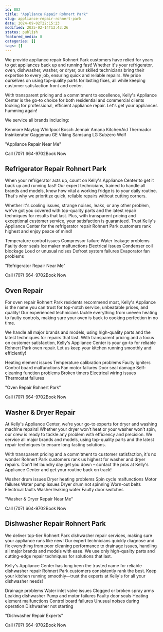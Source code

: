```yaml
---
id: 882
title: "Appliance Repair Rohnert Park"
slug: appliance-repair-rohnert-park
date: 2024-09-02T22:15:23
modified: 2025-02-14T13:43:26
status: publish
featured_media: 0
categories: []
tags: []
---
```


We provide appliance repair Rohnert Park customers have relied for years to get appliances back up and running fast! Whether it's your refrigerator, oven, dishwasher, washer, or dryer, our skilled technicians bring their expertise to every job, ensuring quick and reliable repairs. We pride ourselves on using top-quality parts for lasting fixes, all while keeping customer satisfaction front and center.


With transparent pricing and a commitment to excellence, Kelly's Appliance Center is the go-to choice for both residential and commercial clients looking for professional, efficient appliance repair. Let's get your appliances humming again!


We service all brands including:



Kenmore
Maytag
Whirlpool
Bosch
Jennair
Amana
KitchenAid
Thermador
Insinkerator
Gaggenau
GE
Viking
Samsung
LG
Subzero
Wolf

"Appliance Repair Near Me"


Call (707) 664-9702Book Now
## Refrigerator Repair Rohnert Park

When your refrigerator acts up, count on Kelly's Appliance Center to get it back up and running fast! Our expert technicians, trained to handle all brands and models, know how vital a working fridge is to your daily routine. That's why we prioritize quick, reliable repairs without cutting corners.


Whether it's cooling issues, strange noises, leaks, or any other problem, we've got you covered with top-quality parts and the latest repair techniques for results that last. Plus, with transparent pricing and exceptional customer service, your satisfaction is guaranteed. Trust Kelly's Appliance Center for the refrigerator repair Rohnert Park customers rank highest and enjoy peace of mind!



Temperature control issues
Compressor failure
Water leakage problems
Faulty door seals
Ice maker malfunctions
Electrical issues
Condenser coil blockage
Loud or unusual noises
Defrost system failures
Evaporator fan problems

"Refrigerator Repair Near Me"


Call (707) 664-9702Book Now
## Oven Repair

For oven repair Rohnert Park residents recommend most, Kelly's Appliance is the name you can trust for top-notch service, unbeatable prices, and quality! Our experienced technicians tackle everything from uneven heating to faulty controls, making sure your oven is back to cooking perfection in no time.


We handle all major brands and models, using high-quality parts and the latest techniques for repairs that last. With transparent pricing and a focus on customer satisfaction, Kelly's Appliance Center is your go-to for reliable Rohnert Park oven repair. Let us keep your kitchen running smoothly and efficiently!



Heating element issues
Temperature calibration problems
Faulty igniters
Control board malfunctions
Fan motor failures
Door seal damage
Self-cleaning function problems
Broken timers
Electrical wiring issues
Thermostat failures

"Oven Repair Rohnert Park"


Call (707) 664-9702Book Now
## Washer & Dryer Repair

At Kelly's Appliance Center, we're your go-to experts for dryer and washing machine repairs! Whether your dryer won't heat or your washer won't spin, our crew is ready to tackle any problem with efficiency and precision. We service all major brands and models, using top-quality parts and the latest repair techniques to ensure long-lasting solutions.


With transparent pricing and a commitment to customer satisfaction, it's no wonder Rohnert Park customers rank us highest for washer and dryer repairs. Don't let laundry day get you down – contact the pros at Kelly's Appliance Center and get your routine back on track!



Washer drum issues
Dryer heating problems
Spin cycle malfunctions
Motor failures
Water pump issues
Dryer drum not spinning
Worn-out belts
Electrical faults
Washer leaking water
Faulty door switches

"Washer & Dryer Repair Near Me"


Call (707) 664-9702Book Now
## Dishwasher Repair Rohnert Park

We deliver top-tier Rohnert Park dishwasher repair services, making sure your appliance runs like new! Our expert technicians quickly diagnose and fix everything from poor cleaning performance to drainage issues, handling all major brands and models with ease. We use only high-quality parts and cutting-edge repair techniques for solutions that last.


Kelly's Appliance Center has long been the trusted name for reliable dishwasher repair Rohnert Park customers consistently rank the best. Keep your kitchen running smoothly—trust the experts at Kelly's for all your dishwasher needs!



Drainage problems
Water inlet valve issues
Clogged or broken spray arms
Leaking dishwasher
Pump and motor failures
Faulty door seals
Heating element malfunctions
Control board failures
Unusual noises during operation
Dishwasher not starting

"Dishwasher Repair Experts"


Call (707) 664-9702Book Now